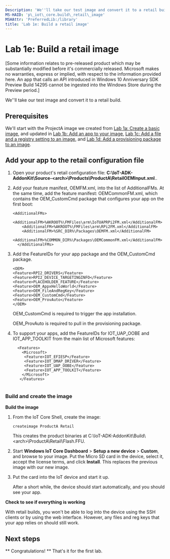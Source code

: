 ```yaml
---
Description: 'We''ll take our test image and convert it to a retail build.'
MS-HAID: 'p\_iot\_core.build\_retail\_image'
MSHAttr: 'PreferredLib:/library'
title: 'Lab 1e: Build a retail image'
---
```


# Lab 1e: Build a retail image


\[Some information relates to pre-released product which may be substantially modified before it's commercially released. Microsoft makes no warranties, express or implied, with respect to the information provided here. An app that calls an API introduced in Windows 10 Anniversary SDK Preview Build 14295 cannot be ingested into the Windows Store during the Preview period.\]

We''ll take our test image and convert it to a retail build. 

## <span id="Prerequisites"></span><span id="prerequisites"></span><span id="PREREQUISITES"></span>Prerequisites


We'll start with the ProjectA image we created from [Lab 1a: Create a basic image](create-a-basic-image.md), and updated in [Lab 1b: Add an app to your image](deploy-your-app-with-a-standard-board.md), [Lab 1c:  Add a file and a registry setting to an image](add-a-registry-setting-to-an-image.md), and [Lab 1d: Add a provisioning package to an image](add-a-provisioning-package-to-an-image.md).

## <span id="Add_your_app_to_the_retail_configuration_file"></span><span id="add_your_app_to_the_retail_configuration_file"></span><span id="ADD_YOUR_APP_TO_THE_RETAIL_CONFIGURATION_FILE"></span>Add your app to the retail configuration file


1.  Open your product's retail configuration file: **C:\\IoT-ADK-AddonKit\\Source-&lt;arch&gt;\\Products\\ProductA\\RetailOEMInput.xml**..

2.  Add your feature manifest, OEMFM.xml, into the list of AdditionalFMs. At the same time, add the feature manifest: OEMCommonFM.xml, which contains the OEM\_CustomCmd package that configures your app on the first boot:

    ``` syntax
    <AdditionalFMs>
        <AdditionalFM>%AKROOT%\FMFiles\arm\IoTUAPRPi2FM.xml</AdditionalFM>
        <AdditionalFM>%AKROOT%\FMFiles\arm\RPi2FM.xml</AdditionalFM>
        <AdditionalFM>%SRC_DIR%\Packages\OEMFM.xml</AdditionalFM>
        <AdditionalFM>%COMMON_DIR%\Packages\OEMCommonFM.xml</AdditionalFM>
      </AdditionalFMs>
    ```

3.  Add the FeatureIDs for your app package and the OEM\_CustomCmd package.

    ``` syntax
    <OEM> 
    <Feature>RPI2_DRIVERS</Feature> 
    <Feature>RPI2_DEVICE_TARGETINGINFO</Feature> 
    <Feature>PLACEHOLDER_FEATURE</Feature> 
    <Feature>OEM_AppxHelloWorld</Feature> 
    <Feature>OEM_FileAndRegKey</Feature> 
    <Feature>OEM_CustomCmd</Feature> 
    <Feature>OEM_ProvAuto</Feature>
    </OEM>
    ```
    
    OEM_CustomCmd is required to trigger the app installation.
    
    OEM_ProvAuto is required to pull in the provisioning package.

4.  To support your apps, add the FeatureIDs for IOT_UAP_OOBE and IOT_APP_TOOLKIT from the main list of Microsoft features:

    ``` syntax
      <Features>
        <Microsoft> 
         <Feature>IOT_EFIESP</Feature> 
         <Feature>IOT_DMAP_DRIVER</Feature> 
         <Feature>IOT_UAP_OOBE</Feature> 
         <Feature>IOT_APP_TOOLKIT</Feature> 
        </Microsoft>
       </Features>


### <span id="Build_and_create_the_image"></span><span id="build_and_create_the_image"></span><span id="BUILD_AND_CREATE_THE_IMAGE"></span>Build and create the image

**Build the image**

1.  From the IoT Core Shell, create the image:

    ``` syntax
    createimage ProductA Retail
    ```

    This creates the product binaries at C:\\IoT-ADK-AddonKit\\Build\\&lt;arch&gt;\\ProductA\\Retail\\Flash.FFU.

2.  Start **Windows IoT Core Dashboard** &gt; **Setup a new device** &gt; **Custom**, and browse to your image. Put the Micro SD card in the device, select it, accept the license terms, and click **Install**. This replaces the previous image with our new image.
3.  Put the card into the IoT device and start it up.

    After a short while, the device should start automatically, and you should see your app.

**Check to see if everything is working**

With retail builds, you won't be able to log into the device using the SSH clients or by using the web interface. However, any files and reg keys that your app relies on should still work.




## <span id="Next_steps"></span><span id="next_steps"></span><span id="NEXT_STEPS"></span>Next steps
** Congratulations! **
That's it for the first lab. 

<!--From here, you can continue on to:
-  [Lab 2a: Add a driver to an image](add-a-driver-to-an-image.md) 
-  ...or learn about updating your packages with Manage IoT Core device updates](..\..\service\iot\managing-iot-device-update.md) 

 -->

 

 



